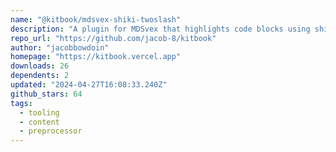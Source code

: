 ```yaml
---
name: "@kitbook/mdsvex-shiki-twoslash"
description: "A plugin for MDSvex that highlights code blocks using shiki-twoslash"
repo_url: "https://github.com/jacob-8/kitbook"
author: "jacobbowdoin"
homepage: "https://kitbook.vercel.app"
downloads: 26
dependents: 2
updated: "2024-04-27T16:08:33.240Z"
github_stars: 64
tags: 
  - tooling
  - content
  - preprocessor
---
```

